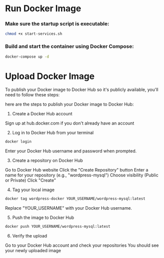 # Run Docker Image

### Make sure the startup script is executable:

```bash
chmod +x start-services.sh
```
### Build and start the container using Docker Compose:

```bash
docker-compose up -d
```

# Upload Docker Image

To publish your Docker image to Docker Hub so it's publicly available, you'll need to follow these steps:

here are the steps to publish your Docker image to Docker Hub:

1. Create a Docker Hub account

Sign up at hub.docker.com if you don't already have an account


2. Log in to Docker Hub from your terminal

```bash
docker login
```

Enter your Docker Hub username and password when prompted.

3. Create a repository on Docker Hub

Go to Docker Hub website
Click the "Create Repository" button
Enter a name for your repository (e.g., "wordpress-mysql")
Choose visibility (Public or Private)
Click "Create"


4. Tag your local image
```bash
docker tag wordpress-docker YOUR_USERNAME/wordpress-mysql:latest
```
Replace "YOUR_USERNAME" with your Docker Hub username.

5. Push the image to Docker Hub

```bash
docker push YOUR_USERNAME/wordpress-mysql:latest
```

6. Verify the upload

Go to your Docker Hub account and check your repositories
You should see your newly uploaded image